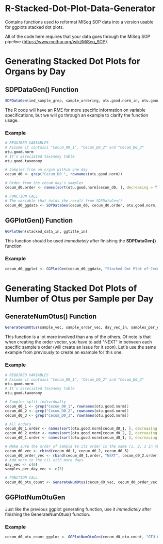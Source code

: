 # R-Stacked-Dot-Plot-Data-Generator
Contains functions used to reformat MiSeq SOP data into a version usable for ggplots stacked dot plots.

All of the code here requires that your data goes through the MiSeq SOP pipeline (https://www.mothur.org/wiki/MiSeq_SOP).

# Generating Stacked Dot Plots for Organs by Day

## SDPDataGen() Function

```r
SDPDataGen(ind_sample_grep, sample_ordering, otu.good.norm_in, otu.good.taxonomy_in)
```

The R code will have an RME for more specific information on variable specifications, but we will go through an example to clarify the function usage.

### Example
```r
# REQUIRED VARIABLES
# Assume it contains "Cecum_D0_1", "Cecum_D0_2" and "Cecum_D0_3"
otu.good.norm
# It's associated taxonomy table
otu.good.taxonomy 

# Samples from an organ within one day
cecum_d0 <- grep("Cecum_D0_", rownames(otu.good.norm))

# Order from the cecum day's samples
cecum_d0.order <- names(sort(otu.good.norm[cecum_d0, ], decreasing = T))

# FUNCTION CALL
# The variable that holds the result from SDPDataGen()
cecum_d0_ggdata <- SDPDataGen(cecum_d0, cecum_d0.order, otu.good.norm, otu.good.taxonomy)
```

## GGPlotGen() Function

```r
GGPlotGen(stacked_data_in, ggtitle_in)
```

This function should be used *immediately* after finishing the **SDPDataGen()** function

### Example

```r
cecum_d0_ggplot <- GGPlotGen(cecum_d0_ggdata, "Stacked Dot Plot of Cecum Day 0 Rank Abundances")
```

# Generating Stacked Dot Plots of Number of Otus per Sample per Day

## GenerateNumOtus() Function

```r
GenerateNumOtus(sample_vec, sample_order_vec, day_vec_in, samples_per_day_vec_in, otu.good.norm_in)
```

This function is a lot more involved than any of the others. Of note is that when creating the order vector, you have to add "NEXT" in between each specific sample's order (will create an issue for it soon). Let's use the same example from previously to create an example for this one.

### Example

```r
# REQUIRED VARIABLES
# Assume it contains "Cecum_D0_1", "Cecum_D0_2" and "Cecum_D0_3"
otu.good.norm
# It's associated taxonomy table
otu.good.taxonomy 

# Samples split individually
cecum_d0_1 <- grep("Cecum_D0_1", rownames(otu.good.norm))
cecum_d0_2 <- grep("Cecum_D0_2", rownames(otu.good.norm))
cecum_d0_3 <- grep("Cecum_D0_3", rownames(otu.good.norm))

# All orders
cecum_d0_1.order <- names(sort(otu.good.norm[cecum_d0_1, ], decreasing = T))
cecum_d0_2.order <- names(sort(otu.good.norm[cecum_d0_2, ], decreasing = T))
cecum_d0_1.order <- names(sort(otu.good.norm[cecum_d0_1, ], decreasing = T))

# Make sure the order of sample to its order is the same (1, 2, 3 in this case)
cecum_d0_vec <- rbind(cecum_d0_1, cecum_d0_2, cecum_d0_3)
cecum_d0_order_vec <- rbind(cecum_d0_1.order, "NEXT", cecum_d0_2.order, "NEXT", cecum_d0_1.order)
# Add more to the c() with more days
day_vec <- c(0)
samples_per_day_vec <- c(3)

# FUNCTION CALL
cecum_d0_otu_count <- GenerateNumOtus(cecum_d0_vec, cecum_d0_order_vec, day_vec, samples_per_day_vec, otu.good.norm)
```

## GGPlotNumOtuGen

Just like the previous ggplot generating function, use it *immediately* after finishing the GenerateNumOtus() function.

### Example

```r
cecum_d0_otu_count_ggplot <- GGPlotNumOtuGen(cecum_d0_otu_count, "OTU Count for Cecum Day 0")
```
